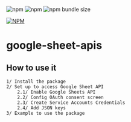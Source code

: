 ![npm](https://img.shields.io/npm/v/google-sheet-apis)
![npm](https://img.shields.io/npm/dw/google-sheet-apis)
![npm bundle size](https://img.shields.io/bundlephobia/min/google-sheet-apis)

[![NPM](https://nodei.co/npm/google-sheet-apis.png)](https://nodei.co/npm/google-sheet-apis)

# google-sheet-apis

## How to use it

```
1/ Install the package
2/ Set up to access Google Sheet API
    2.1/ Enable Google Sheets API
    2.2/ Config OAuth consent screen
    2.3/ Create Service Accounts Credentials
    2.4/ Add JSON keys
3/ Example to use the package
```
